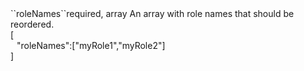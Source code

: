 <tr><td>``roleNames``</td><td>required, array</td>
<td>An array with role names that should be reordered.<br/>
<td> [
  <div style="padding-left:10px;">"roleNames":["myRole1","myRole2"]</div>
  ]</td>
<td></td>
</tr>

 